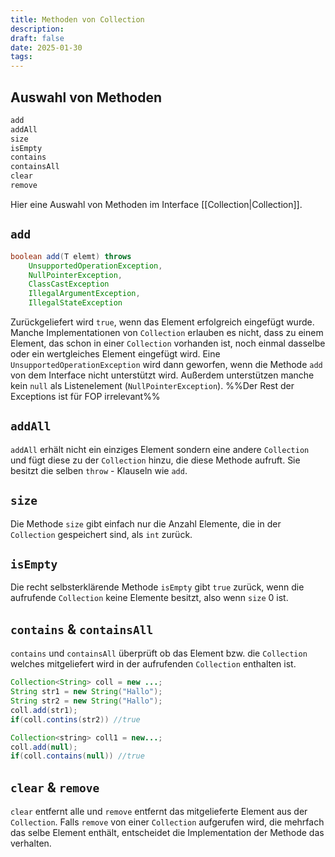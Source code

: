 ```yaml
---
title: Methoden von Collection
description:
draft: false
date: 2025-01-30
tags:
---
```

## Auswahl von Methoden
```java
add
addAll
size
isEmpty
contains
containsAll
clear
remove
```
Hier eine Auswahl von Methoden im Interface [[Collection|Collection]].
## `add`
```java
boolean add(T elemt) throws 
	UnsupportedOperationException,
	NullPointerException,
	ClassCastException
	IllegalArgumentException,
	IllegalStateException
```
Zurückgeliefert wird `true`, wenn das Element erfolgreich eingefügt wurde. Manche Implementationen von `Collection` erlauben es nicht, dass zu einem Element, das schon in einer `Collection` vorhanden ist, noch einmal dasselbe oder ein wertgleiches Element eingefügt wird.
Eine `UnsupportedOperationException` wird dann geworfen, wenn die Methode `add` von dem Interface nicht unterstützt wird. Außerdem unterstützen manche kein `null` als Listenelement (`NullPointerException`). %%Der Rest der Exceptions ist für FOP irrelevant%%
## `addAll`
`addAll` erhält nicht ein einziges Element sondern eine andere `Collection` und fügt diese zu der `Collection` hinzu, die diese Methode aufruft. Sie besitzt die selben `throw` - Klauseln wie `add`.
## `size`
Die Methode `size` gibt einfach nur die Anzahl Elemente, die in der `Collection` gespeichert sind, als `int` zurück.
## `isEmpty`
Die recht selbsterklärende Methode `isEmpty` gibt `true` zurück, wenn die aufrufende `Collection` keine Elemente besitzt, also wenn `size` 0 ist.
## `contains` & `containsAll`
`contains` und `containsAll` überprüft ob das Element bzw. die `Collection` welches mitgeliefert wird in der aufrufenden `Collection` enthalten ist.
```java
Collection<String> coll = new ...;
String str1 = new String("Hallo");
String str2 = new String("Hallo");
coll.add(str1);
if(coll.contins(str2)) //true

Collection<string> coll1 = new...;
coll.add(null);
if(coll.contains(null)) //true
```
## `clear` & `remove`
`clear` entfernt alle und `remove` entfernt das mitgelieferte Element aus der `Collection`. Falls `remove` von einer `Collection` aufgerufen wird, die mehrfach das selbe Element enthält, entscheidet die Implementation der Methode das verhalten.
